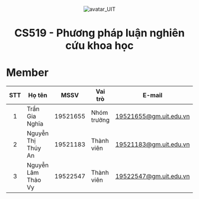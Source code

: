 <p align="center">
  <img src="https://www.uit.edu.vn/sites/vi/files/banner_uit_0.png" title="avatar_UIT">
</p>


<h1 align="center">
  CS519 - Phương pháp luận nghiên cứu khoa học
</h1>

# Member
| STT | Họ tên | MSSV | Vai trò | E-mail | Github |
| :---: | --- | --- | --- | --- | --- |
| 1 | Trần Gia Nghĩa | 19521655 | Nhóm trưởng | 19521655@gm.uit.edu.vn | [SoulOfWindTGN](https://github.com/SoulOfWindTGN) |
| 2 | Nguyễn Thị Thúy An | 19521183 | Thành viên | 19521183@gm.uit.edu.vn | [UIT.19521183](https://github.com/UIT-19521183) |
| 3 | Nguyễn Lâm Thảo Vy | 19522547 | Thành viên | 19522547@gm.uit.edu.vn | [name](url) |

  
